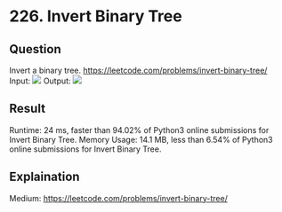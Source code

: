 # 226. Invert Binary Tree
## Question
Invert a binary tree.
https://leetcode.com/problems/invert-binary-tree/
Input:
![](https://i.imgur.com/4t4FfB1.png)
Output:
![](https://i.imgur.com/OKcKsSZ.png)
## Result
Runtime: 24 ms, faster than 94.02% of Python3 online submissions for Invert Binary Tree.
Memory Usage: 14.1 MB, less than 6.54% of Python3 online submissions for Invert Binary Tree.
## Explaination
Medium: https://leetcode.com/problems/invert-binary-tree/



